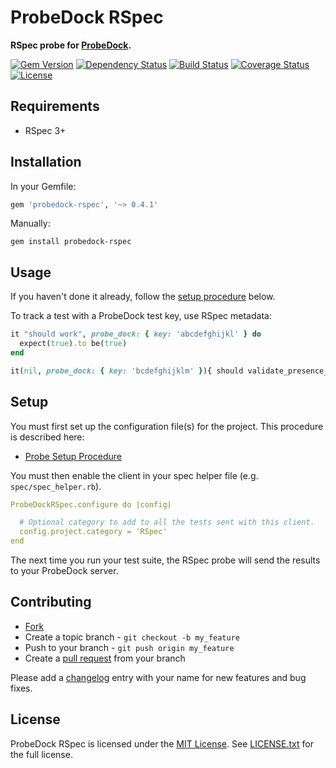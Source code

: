 # ProbeDock RSpec

**RSpec probe for [ProbeDock](https://github.com/probedock/probedock).**

[![Gem Version](https://badge.fury.io/rb/probedock-rspec.svg)](http://badge.fury.io/rb/probedock-rspec)
[![Dependency Status](https://gemnasium.com/probedock/probedock-rspec.svg)](https://gemnasium.com/probedock/probedock-rspec)
[![Build Status](https://secure.travis-ci.org/probedock/probedock-rspec.svg)](http://travis-ci.org/probedock/probedock-rspec)
[![Coverage Status](https://coveralls.io/repos/probedock/probedock-rspec/badge.svg)](https://coveralls.io/r/probedock/probedock-rspec?branch=master)
[![License](https://img.shields.io/github/license/probedock/probedock-rspec.svg)](LICENSE.txt)

## Requirements

* RSpec 3+

## Installation

In your Gemfile:

```rb
gem 'probedock-rspec', '~> 0.4.1'
```

Manually:

    gem install probedock-rspec

## Usage

If you haven't done it already, follow the [setup procedure](#setup) below.

To track a test with a ProbeDock test key, use RSpec metadata:

```rb
it "should work", probe_dock: { key: 'abcdefghijkl' } do
  expect(true).to be(true)
end

it(nil, probe_dock: { key: 'bcdefghijklm' }){ should validate_presence_of(:name) }
```

<a name="setup"></a>
## Setup

You must first set up the configuration file(s) for the project.
This procedure is described here:

* [Probe Setup Procedure](https://github.com/probedock/probedock-clients#setup-procedure)

You must then enable the client in your spec helper file (e.g. `spec/spec_helper.rb`).

```yml
ProbeDockRSpec.configure do |config|

  # Optional category to add to all the tests sent with this client.
  config.project.category = 'RSpec'
end
```

The next time you run your test suite, the RSpec probe will send the results to your ProbeDock server.

## Contributing

* [Fork](https://help.github.com/articles/fork-a-repo)
* Create a topic branch - `git checkout -b my_feature`
* Push to your branch - `git push origin my_feature`
* Create a [pull request](http://help.github.com/pull-requests/) from your branch

Please add a [changelog](CHANGELOG.md) entry with your name for new features and bug fixes.

## License

ProbeDock RSpec is licensed under the [MIT License](http://opensource.org/licenses/MIT).
See [LICENSE.txt](LICENSE.txt) for the full license.
